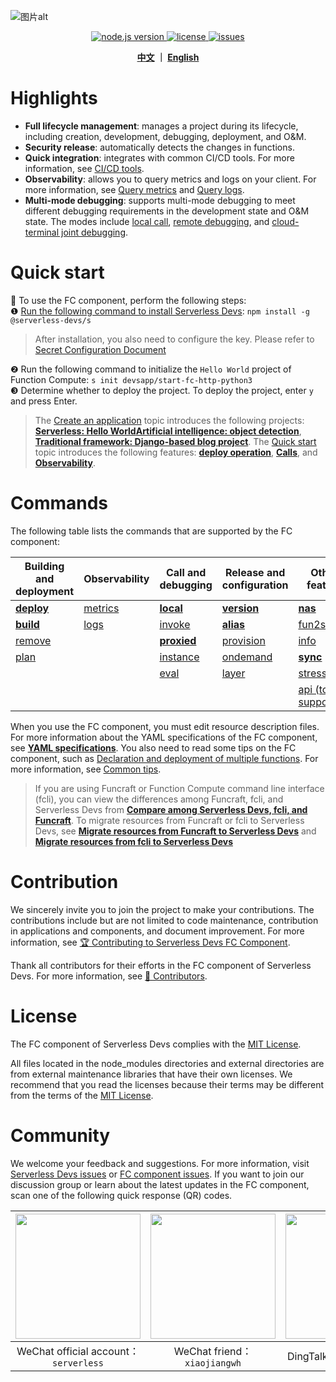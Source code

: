 ![图片alt](https://serverless-article-picture.oss-cn-hangzhou.aliyuncs.com/1635756716877_20211101085157044368.png)
<p align="center" class="flex justify-center">
  <a href="https://nodejs.org/en/" class="ml-1">
    <img src="https://img.shields.io/badge/node-%3E%3D%2010.8.0-brightgreen" alt="node.js version">
  </a>
  <a href="https://github.com/devsapp/fc/blob/master/LICENSE" class="ml-1">
    <img src="https://img.shields.io/badge/License-MIT-green" alt="license">
  </a>
  <a href="https://github.com/devsapp/fc/issues" class="ml-1">
    <img src="https://img.shields.io/github/issues/devsapp/fc" alt="issues">
  </a>
  </a>
</p>


<p align="center">
  <span><b><a href="./readme.md">中文</a> ｜ <a href="./readme_en.md">English</a></b></span><br>
</p>


# Highlights

- **Full lifecycle management**: manages a project during its lifecycle, including creation, development, debugging, deployment, and O&M.
- **Security release**: automatically detects the changes in functions.
- **Quick integration**: integrates with common CI/CD tools. For more information, see [CI/CD tools](https://github.com/Serverless-Devs/Serverless-Devs/blob/master/docs/en/cicd.md).
- **Observability**: allows you to query metrics and logs on your client. For more information, see [Query metrics](en/command/metrics.md) and [Query logs](en/command/logs.md).
- **Multi-mode debugging**: supports multi-mode debugging to meet different debugging requirements in the development state and O&M state. The modes include [local call](en/command/local.md), [remote debugging](en/command/invoke.md), and [cloud-terminal joint debugging](en/command/proxied.md).
# Quick start

🙋 To use the FC component, perform the following steps:    
❶ [Run the following command to install Serverless Devs](https://github.com/Serverless-Devs/Serverless-Devs/blob/master/docs/en/install.md): `npm install -g @serverless-devs/s`  
> After installation, you also need to configure the key. Please refer to [Secret Configuration Document](./en/config.md)

❷ Run the following command to initialize the `Hello World` project of Function Compute: `s init devsapp/start-fc-http-python3`      
❸ Determine whether to deploy the project. To deploy the project, enter `y` and press Enter.     

> The [Create an application](en/quick_start_application.md) topic introduces the following projects: [**Serverless: Hello World**](en/quick_start_application.md#serverlesshello-world)[**Artificial intelligence: object detection**](en/quick_start_application.md#AITarget-Detection), [**Traditional framework: Django-based blog project**](en/quick_start_application.md#Traditional-framework-based-on-django-blog-project). The [Quick start](en/quick_start_function.md) topic introduces the following features: [**deploy operation**](en/quick_start_function.md#deploy-operation), [**Calls**](en/quick_start_function.md#Invoke), and [**Observability**](en/quick_start_function.md#Observability). 
 
# Commands

The following table lists the commands that are supported by the FC component:



| Building and deployment            | Observability                    | Call and debugging                   | Release and configuration            | Other feature                                |
| ---------------------------------- | -------------------------------- | ------------------------------------ | ------------------------------------ | -------------------------------------------- |
| [**deploy**](en/command/deploy.md) | [metrics](en/command/metrics.md) | [**local**](en/command/local.md)     | [**version**](en/command/version.md) | [**nas**](en/command/nas.md)                 |
| [**build**](en/command/build.md)   | [logs](en/command/logs.md)       | [invoke](en/command/invoke.md)       | [**alias**](en/command/alias.md)     | [fun2s](en/command/fun2s.md)                 |
| [remove](en/command/remove.md)     |                                  | [**proxied**](en/command/proxied.md) | [provision](en/command/provision.md) | [info](en/command/info.md)                   |
| [plan](en/command/plan.md)         |                                  | [instance](en/command/instance.md)       | [ondemand](en/command/ondemand.md)   | [**sync**](en/command/sync.md)               |
|                                    |                                  | [eval](en/command/eval.md)           | [layer](en/command/layer.md)         | [stress](en/command/stress.md)               |
|                                    |                                  |                                      |                                      | [api   (to be supported)](en/command/api.md) |


When you use the FC component, you must edit resource description files. For more information about the YAML specifications of the FC component, see [**YAML specifications**](en/yaml.md). You also need to read some tips on the FC component, such as [Declaration and deployment of multiple functions](en/tips.md#Declaration-and-deployment-of-multiple-functions). For more information, see [Common tips](en/tips.md).

> If you are using Funcraft or Function Compute command line interface (fcli), you can view the differences among Funcraft, fcli, and Serverless Devs from [**Compare among Serverless Devs, fcli, and Funcraft**](en/vs_fun_fcli.md). To migrate resources from Funcraft or fcli to Serverless Devs, see [**Migrate resources from Funcraft to Serverless Devs**](en/vs_fun_fcli.md#Migrate-resources-from-Funcraft-to-Serverless-Devs) and [**Migrate resources from fcli to Serverless Devs**](en/vs_fun_fcli.md#Migrate-resources-from-fcli-to-Serverless-Devs) 

# Contribution

We sincerely invite you to join the project to make your contributions. The contributions include but are not limited to code maintenance, contribution in applications and components, and document improvement. For more information, see [🏆 Contributing to Serverless Devs FC Component](../CONTRIBUTING.md). 

Thank all contributors for their efforts in the FC component of Serverless Devs. For more information, see [👬 Contributors](https://github.com/devsapp/fc/graphs/contributors). 

# License

The FC component of Serverless Devs complies with the [MIT License](../LICENSE). 

All files located in the node_modules directories and external directories are from external maintenance libraries that have their own licenses. We recommend that you read the licenses because their terms may be different from the terms of the [MIT License](../LICENSE). 

# Community

We welcome your feedback and suggestions. For more information, visit [Serverless Devs issues](https://github.com/serverless-devs/serverless-devs/issues) or [FC component issues](https://github.com/devsapp/fc/issues). If you want to join our discussion group or learn about the latest updates in the FC component, scan one of the following quick response (QR) codes.

<p align="center">

| <img src="https://serverless-article-picture.oss-cn-hangzhou.aliyuncs.com/1635407298906_20211028074819117230.png" width="200px" > | <img src="https://serverless-article-picture.oss-cn-hangzhou.aliyuncs.com/1635407044136_20211028074404326599.png" width="200px" > | <img src="https://serverless-article-picture.oss-cn-hangzhou.aliyuncs.com/1635407252200_20211028074732517533.png" width="200px" > |
| ------------------------------------------------------------ | ------------------------------------------------------------ | ------------------------------------------------------------ |
| <center>WeChat official account：`serverless`</center>       | <center>WeChat friend：`xiaojiangwh`</center>                | <center>DingTalk Froup：`33947367`</center>                  |

</p>
